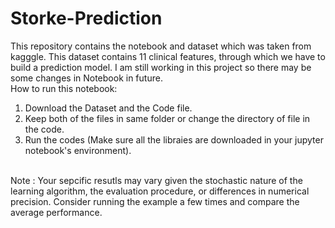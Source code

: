# Storke-Prediction
This repository contains the notebook and dataset which was taken from kagggle. This dataset contains 11 clinical features, through which we have to build a prediction model.
I am still working in this project so there may be some changes in Notebook in future.
<br>
How to run this notebook:
<br>
1. Download the Dataset and the Code file.
2. Keep both of the files in same folder or change the directory of file in the code.
3. Run the codes (Make sure all the libraies are downloaded in your jupyter notebook's environment).
<br>
Note : Your sepcific resutls may vary given the stochastic nature of the learning algorithm, the evaluation procedure, or differences in numerical precision. Consider running the example a few times and compare the average performance.
